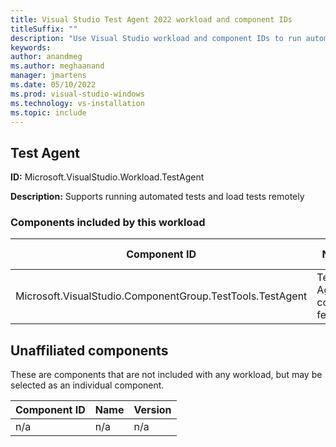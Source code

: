 ```yaml
---
title: Visual Studio Test Agent 2022 workload and component IDs
titleSuffix: ""
description: "Use Visual Studio workload and component IDs to run automated tests and load tests remotely"
keywords:
author: anandmeg
ms.author: meghaanand
manager: jmartens
ms.date: 05/10/2022
ms.prod: visual-studio-windows
ms.technology: vs-installation
ms.topic: include
---
```

## Test Agent

**ID:** Microsoft.VisualStudio.Workload.TestAgent

**Description:** Supports running automated tests and load tests remotely

### Components included by this workload

Component ID | Name | Version | Dependency type
--- | --- | --- | ---
Microsoft.VisualStudio.ComponentGroup.TestTools.TestAgent | Test Agent core features | 17.3.32708.82 | Required

## Unaffiliated components

These are components that are not included with any workload, but may be selected as an individual component.

Component ID | Name | Version
--- | --- | ---
n/a | n/a | n/a
